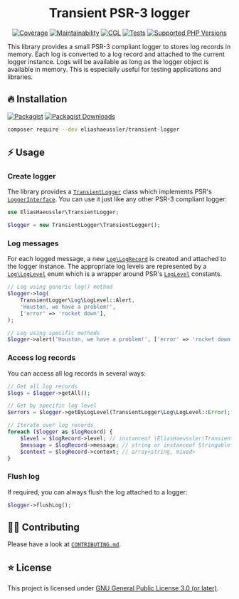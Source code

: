 <div align="center">

# Transient PSR-3 logger

[![Coverage](https://img.shields.io/coverallsCoverage/github/eliashaeussler/transient-logger?logo=coveralls)](https://coveralls.io/github/eliashaeussler/transient-logger)
[![Maintainability](https://img.shields.io/codeclimate/maintainability/eliashaeussler/transient-logger?logo=codeclimate)](https://codeclimate.com/github/eliashaeussler/transient-logger/maintainability)
[![CGL](https://img.shields.io/github/actions/workflow/status/eliashaeussler/transient-logger/cgl.yaml?label=cgl&logo=github)](https://github.com/eliashaeussler/transient-logger/actions/workflows/cgl.yaml)
[![Tests](https://img.shields.io/github/actions/workflow/status/eliashaeussler/transient-logger/tests.yaml?label=tests&logo=github)](https://github.com/eliashaeussler/transient-logger/actions/workflows/tests.yaml)
[![Supported PHP Versions](https://img.shields.io/packagist/dependency-v/eliashaeussler/transient-logger/php?logo=php)](https://packagist.org/packages/eliashaeussler/transient-logger)

</div>

This library provides a small PSR-3 compliant logger to stores log
records in memory. Each log is converted to a log record and attached
to the current logger instance. Logs will be available as long as
the logger object is available in memory. This is especially useful
for testing applications and libraries.

## 🔥 Installation

[![Packagist](https://img.shields.io/packagist/v/eliashaeussler/transient-logger?label=version&logo=packagist)](https://packagist.org/packages/eliashaeussler/transient-logger)
[![Packagist Downloads](https://img.shields.io/packagist/dt/eliashaeussler/transient-logger?color=brightgreen)](https://packagist.org/packages/eliashaeussler/transient-logger)

```bash
composer require --dev eliashaeussler/transient-logger
```

## ⚡ Usage

### Create logger

The library provides a [`TransientLogger`](src/TransientLogger.php) class
which implements PSR's [`LoggerInterface`](https://github.com/php-fig/log/blob/master/src/LoggerInterface.php).
You can use it just like any other PSR-3 compliant logger:

```php
use EliasHaeussler\TransientLogger;

$logger = new TransientLogger\TransientLogger();
```

### Log messages

For each logged message, a new [`Log\LogRecord`](src/Log/LogRecord.php) is
created and attached to the logger instance. The appropriate log levels are
represented by a [`Log\LogLevel`](src/Log/LogLevel.php) enum which is a wrapper
around PSR's [`LogLevel`](https://github.com/php-fig/log/blob/master/src/LogLevel.php) constants.

```php
// Log using generic log() method
$logger->log(
    TransientLogger\Log\LogLevel::Alert,
    'Houston, we have a problem!',
    ['error' => 'rocket down'],
);

// Log using specific methods
$logger->alert('Houston, we have a problem!', ['error' => 'rocket down']);
```

### Access log records

You can access all log records in several ways:

```php
// Get all log records
$logs = $logger->getAll();

// Get by specific log level
$errors = $logger->getByLogLevel(TransientLogger\Log\LogLevel::Error);

// Iterate over log records
foreach ($logger as $logRecord) {
    $level = $logRecord->level; // instanceof \EliasHaeussler\TransientLogger\Log\LogLevel
    $message = $logRecord->message; // string or instanceof Stringable
    $context = $logRecord->context; // array<string, mixed>
}
```

### Flush log

If required, you can always flush the log attached to a logger:

```php
$logger->flushLog();
```

## 🧑‍💻 Contributing

Please have a look at [`CONTRIBUTING.md`](CONTRIBUTING.md).

## ⭐ License

This project is licensed under [GNU General Public License 3.0 (or later)](LICENSE).

